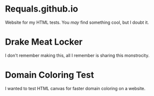 # Requals.github.io
Website for my HTML tests. You *may* find something cool, but I doubt it.
# Drake Meat Locker
I don't remember making this, all I remember is sharing this monstrocity.
# Domain Coloring Test
I wanted to test HTML canvas for faster domain coloring on a website.

